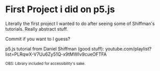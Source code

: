 # First Project i did on p5.js

Literally the first project I wanted to do after seeing some of Shiffman's tutorials. Really abstract stuff.

Commit if you want to I guess?

p5.js tutorial from Daniel Shiffman (good stuff):
youtube.com/playlist?list=PLRqwX-V7Uu6Zy51Q-x9tMWIv9cueOFTFA

<sub>OBS: Library included for accessibility's sake.</sub>
